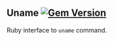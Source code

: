 ## Uname [![Gem Version](https://badge.fury.io/rb/uname.svg)](http://rubygems.org/gems/uname)

Ruby interface to `uname` command.
